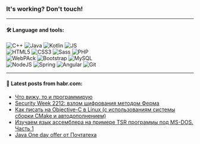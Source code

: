 ### It's working? Don't touch!

---

#### 🛠️ Language and tools:

![C++](https://img.shields.io/badge/C++-informational?logo=c%2B%2B&style=flat&logoColor=white&color=9C033A)
![Java](https://img.shields.io/badge/Java-informational?logo=java&style=flat&logoColor=white&color=007396)
![Kotlin](https://img.shields.io/badge/Kotlin-informational?logo=Kotlin&style=flat&logoColor=white&color=0095D5)
![JS](https://img.shields.io/badge/JS-informational?logo=javaScript&style=flat&logoColor=black&color=F7Df1E) <br>
![HTML5](https://img.shields.io/badge/HTML5-informational?logo=html5&style=flat&logoColor=white&color=E34F26)
![CSS3](https://img.shields.io/badge/CSS3-informational?logo=css3&style=flat&logoColor=white&color=157286)
![Sass](https://img.shields.io/badge/Saas-informational?logo=sass&style=flat&logoColor=white&color=hotpink)
![PHP](https://img.shields.io/badge/PHP-informational?logo=php&style=flat&logoColor=white&color=777BB4) <br>
![WebPAck](https://img.shields.io/badge/WebPack-informational?logo=webPack&style=flat&logoColor=white&color=FF6F00)
![Bootstrap](https://img.shields.io/badge/Bootstrap-informational?logo=Bootstrap&style=flat&logoColor=white&color=7952B3)
![MySQL](https://img.shields.io/badge/MySQL-informational?logo=MySQL&style=flat&logoColor=white&color=00f) <br>
![NodeJS](https://img.shields.io/badge/NodeJS-informational?logo=node.js&style=flat&logoColor=white&color=43853D)
![Spring](https://img.shields.io/badge/Spring-informational?logo=Spring&style=flat&logoColor=white&color=0A9EDC)
![Angular](https://img.shields.io/badge/Vue-informational?logo=vue.js&style=flat&logoColor=white&color=red)
![Git](https://img.shields.io/badge/Git-informational?logo=git&style=flat&logoColor=white&color=darkorange)

___

#### 💬 Latest posts from habr.com:

<!-- BLOG-POST-LIST:START -->
- [Что вижу, то и программирую](https://habr.com/ru/post/656759/?utm_source=habrahabr&utm_medium=rss&utm_campaign=656759)
- [Security Week 2212: взлом шифрования методом Ферма](https://habr.com/ru/post/656709/?utm_source=habrahabr&utm_medium=rss&utm_campaign=656709)
- [Как писать на Objective-C в Linux &lpar;с использованиям системы сборки CMake и автодополнением&rpar;](https://habr.com/ru/post/656701/?utm_source=habrahabr&utm_medium=rss&utm_campaign=656701)
- [Изучаем язык ассемблера на примере TSR программы под MS-DOS. Часть 1](https://habr.com/ru/post/656657/?utm_source=habrahabr&utm_medium=rss&utm_campaign=656657)
- [Java One day offer от Почтатеха](https://habr.com/ru/post/656643/?utm_source=habrahabr&utm_medium=rss&utm_campaign=656643)
<!-- BLOG-POST-LIST:END -->
